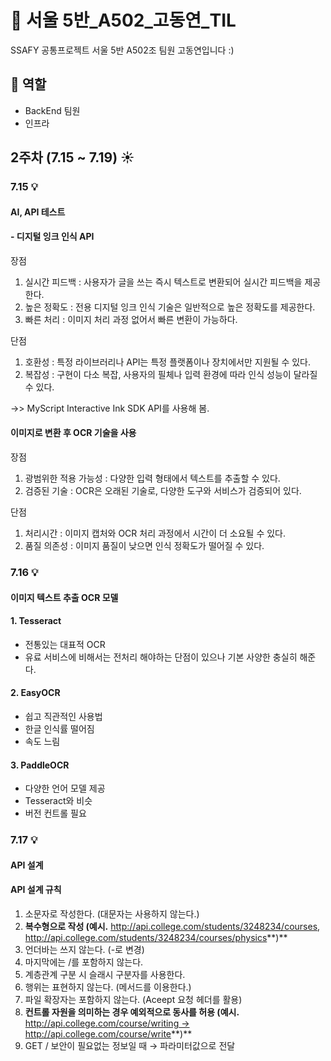 # :thought_balloon: 서울 5반_A502_고동연_TIL

  SSAFY 공통프로젝트 서울 5반 A502조 팀원 고동연입니다 :)

## :pushpin: 역할
- BackEnd 팀원
- 인프라

  

## 2주차 (7.15 ~ 7.19) :sunny:
### 7.15 :bulb:
#### AI, API 테스트

#### - 디지털 잉크 인식 API
장점
1. 실시간 피드백 : 사용자가 글을 쓰는 즉시 텍스트로 변환되어 실시간 피드백을 제공한다.
2. 높은 정확도 : 전용 디지털 잉크 인식 기술은 일반적으로 높은 정확도를 제공한다.
3. 빠른 처리 : 이미지 처리 과정 없어서 빠른 변환이 가능하다.

단점
1. 호환성 : 특정 라이브러리나 API는 특정 플랫폼이나 장치에서만 지원될 수 있다.
2. 복잡성 : 구현이 다소 복잡, 사용자의 필체나 입력 환경에 따라 인식 성능이 달라질 수 있다.

->> MyScript Interactive Ink SDK API를 사용해 봄.

#### 이미지로 변환 후 OCR 기술을 사용
장점
1. 광범위한 적용 가능성 : 다양한 입력 형태에서 텍스트를 추출할 수 있다.
2. 검증된 기술 : OCR은 오래된 기술로, 다양한 도구와 서비스가 검증되어 있다.

단점
1. 처리시간 : 이미지 캡처와 OCR 처리 과정에서 시간이 더 소요될 수 있다.
2. 품질 의존성 : 이미지 품질이 낮으면 인식 정확도가 떨어질 수 있다.

### 7.16 :bulb:
#### 이미지 텍스트 추출 OCR 모델 
#### 1. Tesseract
- 전통있는 대표적 OCR
- 유료 서비스에 비해서는 전처리 해야하는 단점이 있으나 기본 사양한 충실히 해준다. 

#### 2. EasyOCR
- 쉽고 직관적인 사용법
- 한글 인식률 떨어짐
- 속도 느림

#### 3. PaddleOCR
- 다양한 언어 모델 제공
- Tesseract와 비슷
- 버전 컨트롤 필요 

### 7.17 :bulb:
#### API 설계
#### API 설계 규칙
1. 소문자로 작성한다. (대문자는 사용하지 않는다.)
2. **복수형으로 작성 (예시.** http://api.college.com/students/3248234/courses, http://api.college.com/students/3248234/courses/physics**)**
3. 언더바는 쓰지 않는다. (-로 변경)
4. 마지막에는 /를 포함하지 않는다.
5. 계층관계 구분 시 슬래시 구분자를 사용한다.
6. 행위는 표현하지 않는다. (메서드를 이용한다.)
7. 파일 확장자는 포함하지 않는다. (Aceept 요청 헤더를 활용)
8. **컨트롤 자원을 의미하는 경우 예외적으로 동사를 허용 (예시.** [http://api.college.com/course/writing →](http://api.college.com/course/writing) http://api.college.com/course/write**)**
9. GET / 보안이 필요없는 정보일 때 → 파라미터값으로 전달
